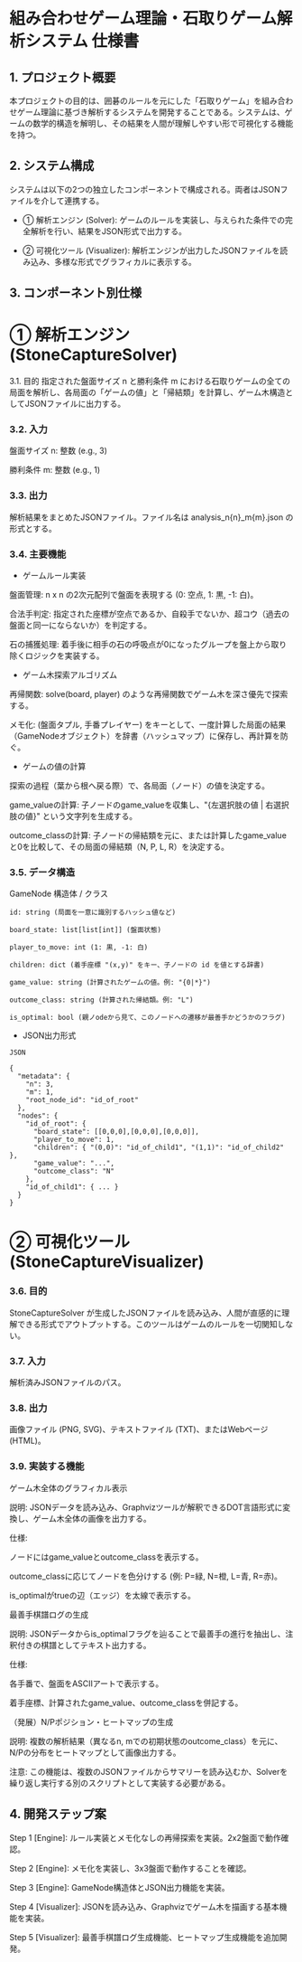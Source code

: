 # 組み合わせゲーム理論・石取りゲーム解析システム 仕様書
## 1. プロジェクト概要
本プロジェクトの目的は、囲碁のルールを元にした「石取りゲーム」を組み合わせゲーム理論に基づき解析するシステムを開発することである。システムは、ゲームの数学的構造を解明し、その結果を人間が理解しやすい形で可視化する機能を持つ。

## 2. システム構成
システムは以下の2つの独立したコンポーネントで構成される。両者はJSONファイルを介して連携する。

- ① 解析エンジン (Solver): ゲームのルールを実装し、与えられた条件での完全解析を行い、結果をJSON形式で出力する。

- ② 可視化ツール (Visualizer): 解析エンジンが出力したJSONファイルを読み込み、多様な形式でグラフィカルに表示する。

## 3. コンポーネント別仕様
# ① 解析エンジン (StoneCaptureSolver)
3.1. 目的
指定された盤面サイズ n と勝利条件 m における石取りゲームの全ての局面を解析し、各局面の「ゲームの値」と「帰結類」を計算し、ゲーム木構造としてJSONファイルに出力する。

### 3.2. 入力
盤面サイズ n: 整数 (e.g., 3)

勝利条件 m: 整数 (e.g., 1)

### 3.3. 出力
解析結果をまとめたJSONファイル。ファイル名は analysis_n{n}_m{m}.json の形式とする。

### 3.4. 主要機能
- ゲームルール実装

盤面管理: n x n の2次元配列で盤面を表現する (0: 空点, 1: 黒, -1: 白)。

合法手判定: 指定された座標が空点であるか、自殺手でないか、超コウ（過去の盤面と同一にならないか）を判定する。

石の捕獲処理: 着手後に相手の石の呼吸点が0になったグループを盤上から取り除くロジックを実装する。

- ゲーム木探索アルゴリズム

再帰関数: solve(board, player) のような再帰関数でゲーム木を深さ優先で探索する。

メモ化: (盤面タプル, 手番プレイヤー) をキーとして、一度計算した局面の結果（GameNodeオブジェクト）を辞書（ハッシュマップ）に保存し、再計算を防ぐ。

- ゲームの値の計算

探索の過程（葉から根へ戻る際）で、各局面（ノード）の値を決定する。

game_valueの計算: 子ノードのgame_valueを収集し、"{左選択肢の値 | 右選択肢の値}" という文字列を生成する。

outcome_classの計算: 子ノードの帰結類を元に、または計算したgame_valueと0を比較して、その局面の帰結類（N, P, L, R）を決定する。

### 3.5. データ構造
GameNode 構造体 / クラス
```
id: string (局面を一意に識別するハッシュ値など)

board_state: list[list[int]] (盤面状態)

player_to_move: int (1: 黒, -1: 白)

children: dict (着手座標 "(x,y)" をキー、子ノードの id を値とする辞書)

game_value: string (計算されたゲームの値。例: "{0|*}")

outcome_class: string (計算された帰結類。例: "L")

is_optimal: bool (親ノodeから見て、このノードへの遷移が最善手かどうかのフラグ)
```

- JSON出力形式
```
JSON

{
  "metadata": {
    "n": 3,
    "m": 1,
    "root_node_id": "id_of_root"
  },
  "nodes": {
    "id_of_root": {
      "board_state": [[0,0,0],[0,0,0],[0,0,0]],
      "player_to_move": 1,
      "children": { "(0,0)": "id_of_child1", "(1,1)": "id_of_child2" },
      "game_value": "...",
      "outcome_class": "N"
    },
    "id_of_child1": { ... }
  }
}
```
# ② 可視化ツール (StoneCaptureVisualizer)
### 3.6. 目的
StoneCaptureSolver が生成したJSONファイルを読み込み、人間が直感的に理解できる形式でアウトプットする。このツールはゲームのルールを一切関知しない。

### 3.7. 入力
解析済みJSONファイルのパス。

### 3.8. 出力
画像ファイル (PNG, SVG)、テキストファイル (TXT)、またはWebページ (HTML)。

### 3.9. 実装する機能
ゲーム木全体のグラフィカル表示

説明: JSONデータを読み込み、Graphvizツールが解釈できるDOT言語形式に変換し、ゲーム木全体の画像を出力する。

仕様:

ノードにはgame_valueとoutcome_classを表示する。

outcome_classに応じてノードを色分けする (例: P=緑, N=橙, L=青, R=赤)。

is_optimalがtrueの辺（エッジ）を太線で表示する。

最善手棋譜ログの生成

説明: JSONデータからis_optimalフラグを辿ることで最善手の進行を抽出し、注釈付きの棋譜としてテキスト出力する。

仕様:

各手番で、盤面をASCIIアートで表示する。

着手座標、計算されたgame_value、outcome_classを併記する。

（発展）N/Pポジション・ヒートマップの生成

説明: 複数の解析結果（異なるn, mでの初期状態のoutcome_class）を元に、N/Pの分布をヒートマップとして画像出力する。

注意: この機能は、複数のJSONファイルからサマリーを読み込むか、Solverを繰り返し実行する別のスクリプトとして実装する必要がある。

## 4. 開発ステップ案
Step 1 [Engine]: ルール実装とメモ化なしの再帰探索を実装。2x2盤面で動作確認。

Step 2 [Engine]: メモ化を実装し、3x3盤面で動作することを確認。

Step 3 [Engine]: GameNode構造体とJSON出力機能を実装。

Step 4 [Visualizer]: JSONを読み込み、Graphvizでゲーム木を描画する基本機能を実装。

Step 5 [Visualizer]: 最善手棋譜ログ生成機能、ヒートマップ生成機能を追加開発。